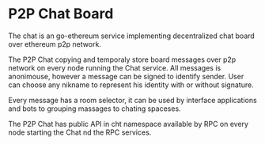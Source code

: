 # P2P Chat Board

The chat is an go-ethereum service implementing decentralized chat board over ethereum p2p network. 

The P2P Chat copying and temporaly store board messages over p2p network on every node running the Chat service. All messages is anonimouse, however a message can be signed to identify sender. User can choose any nikname to represent his identity with or without signature.

Every message has a room selector, it can be used by interface applications and bots to grouping massages to chating spaceses.

The P2P Chat has public API in cht namespace available by RPC on every node starting the Chat nd the RPC services.
